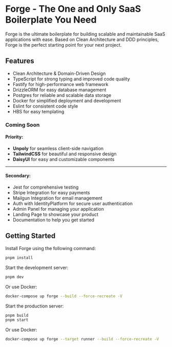 # Forge - The One and Only SaaS Boilerplate You Need

Forge is the ultimate boilerplate for building scalable and maintainable SaaS 
applications with ease. Based on Clean Architecture and DDD principles, Forge is
the perfect starting point for your next project.

## Features

- Clean Architecture & Domain-Driven Design
- TypeScript for strong typing and improved code quality
- Fastify for high-performance web framework
- DrizzleORM for easy database management
- Postgres for reliable and scalable data storage
- Docker for simplified deployment and development
- Eslint for consistent code style
- HBS for easy templating

### Coming Soon

#### Priority:
- **Unpoly** for seamless client-side navigation 
- **TailwindCSS** for beautiful and responsive design
- **DaisyUI** for easy and customizable components
---
#### Secondary:
- Jest for comprehensive testing
- Stripe Integration for easy payments
- Mailgun Integration for email management
- Auth with IdentityPlatform for secure user authentication
- Admin Panel for managing your application
- Landing Page to showcase your product
- Documentation to help you get started

## Getting Started

Install Forge using the following command:
```bash
pnpm install
```
Start the development server:
```bash
pnpm dev
```
Or use Docker:
```bash
docker-compose up forge --build --force-recreate -V
```
Start the production server:
```bash
pnpm build
pnpm start
```
Or use Docker:
```bash
docker-compose up forge --target runner --build --force-recreate -V
```
